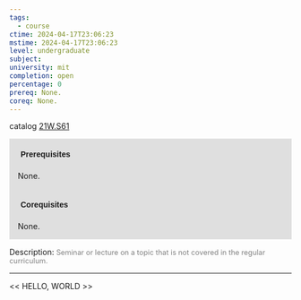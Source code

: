 ```yaml
---
tags:
  - course
ctime: 2024-04-17T23:06:23
mstime: 2024-04-17T23:06:23
level: undergraduate
subject: 
university: mit
completion: open
percentage: 0
prereq: None.
coreq: None.
---
```


catalog [21W.S61](http://student.mit.edu/catalog/m21Wb.html#21W.S61)

<span style="display: block; padding: 15px; background-color: rgb(100, 100, 100, 0.2);"><font id="m_prereq2707_0" style="display: block; font-family: Arial, sans-serif; font-weight: bold; padding: 5px">Prerequisites</font><br><span id="prereq2707_0">None.</span></span>
<span style="display: block; padding: 15px; background-color: rgb(100, 100, 100, 0.2);"><font id="m_coreq2707_0" style="display: block; font-family: Arial, sans-serif; font-weight: bold; padding: 5px">Corequisites</font><br><span id="coreq2707_0">None.</span></span>

<font style="">Description:</font>
<font style="color: grey; font-size: 0.8rem;">Seminar or lecture on a topic that is not covered in the regular curriculum.</font>



---

<< HELLO, WORLD >>
